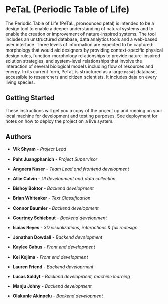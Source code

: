 # PeTaL (Periodic Table of Life)

The Periodic Table of Life (PeTaL, pronounced petal) is intended to be a design tool to enable a deeper understanding of natural systems and to enable the creation or improvement of nature-inspired systems. The tool includes an unstructured database, data analytics tools and a web-based user interface. Three levels of information are expected to be captured: morphology that would aid designers by providing context-specific physical design rules, function-morphology relationships to provide nature-inspired solution strategies, and system-level relationships that involve the interaction of several biological models including flow of resources and energy. In its current form, PeTaL is structured as a large `neo4j` database, accessible to researchers and citizen scientists. It includes data on every living species.

## Getting Started

These instructions will get you a copy of the project up and running on your local machine for development and testing purposes. See deployment for notes on how to deploy the project on a live system.

## Authors

* **Vik Shyam** - *Project Lead*
* **Paht Juangphanich** - *Project Supervisor*

* **Angeera Naser** - *Team Lead and frontend development*
* **Allie Calvin** - *UI development and data collection* 
* **Bishoy Boktor** - *Backend development* 
* **Brian Whiteaker** - *Text Classification* 
* **Connor Baumler** - *Backend development*
* **Courtney Schiebout** - *Backend development*
* **Isaias Reyes** - *3D visualizations, interactions & full redesign*
* **Jonathan Dowdall** - *Backend development* 
* **Kaylee Gabus** - *Front end development*
* **Kei Kojima** - *Front end development*
* **Lauren Friend** - *Backend development*
* **Lucas Saldyt** - *Backend development, machine learning*
* **Manju Johny** - *Backend development*
* **Olakunle Akinpelu** - *Backend development*

